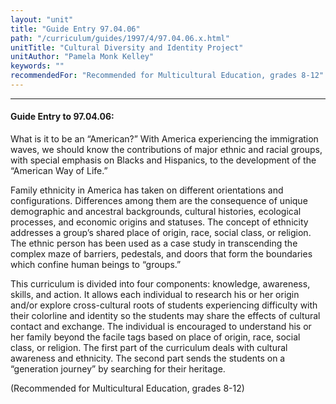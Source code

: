 ```yaml
---
layout: "unit"
title: "Guide Entry 97.04.06"
path: "/curriculum/guides/1997/4/97.04.06.x.html"
unitTitle: "Cultural Diversity and Identity Project"
unitAuthor: "Pamela Monk Kelley"
keywords: ""
recommendedFor: "Recommended for Multicultural Education, grades 8-12"
---
```

<body>
<hr/>
<h4>
Guide Entry to 97.04.06:
</h4>
What is it to be an “American?” With America experiencing the immigration waves, we should know the contributions of major ethnic and racial groups, with special emphasis on Blacks and Hispanics, to the development of the “American Way of Life.”
<p>
Family ethnicity in America has taken on different orientations and configurations. Differences among them are the consequence of unique demographic and ancestral backgrounds, cultural histories, ecological processes, and economic origins and statuses. The concept of ethnicity addresses a group’s shared place of origin, race, social class, or religion. The ethnic person has been used as a case study in transcending the complex maze of barriers, pedestals, and doors that form the boundaries which confine human beings to “groups.”
</p>
<p>
This curriculum is divided into four components: knowledge, awareness, skills, and action. It allows each individual to research his or her origin and/or explore cross-cultural roots of students experiencing difficulty with their colorline and identity so the students may share the effects of cultural contact and exchange. The individual is encouraged to understand his or her family beyond the facile tags based on place of origin, race, social class, or religion. The first part of the curriculum deals with cultural awareness and ethnicity. The second part sends the students on a “generation journey” by searching for their heritage.
</p>
<p>
(Recommended for Multicultural Education, grades 8-12)
</p>
</body>